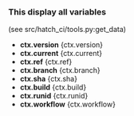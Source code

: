 ### This display all variables

(see src/hatch_ci/tools.py:get_data)

- **ctx.version**  {ctx.version}
- **ctx.current**  {ctx.current}
- **ctx.ref**      {ctx.ref}
- **ctx.branch**   {ctx.branch}
- **ctx.sha**      {ctx.sha}
- **ctx.build**    {ctx.build}
- **ctx.runid**    {ctx.runid}
- **ctx.workflow** {ctx.workflow}